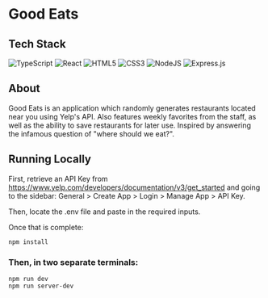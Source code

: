 <h1> Good Eats </h1>

## Tech Stack
  ![TypeScript](https://img.shields.io/badge/TypeScript-007ACC?style=for-the-badge&logo=typescript&logoColor=white)
  ![React](https://img.shields.io/badge/react-%2320232a.svg?style=for-the-badge&logo=react&logoColor=%2361DAFB)
  ![HTML5](https://img.shields.io/badge/html5-%23E34F26.svg?style=for-the-badge&logo=html5&logoColor=white)
  ![CSS3](https://img.shields.io/badge/css3-%231572B6.svg?style=for-the-badge&logo=css3&logoColor=white)
  ![NodeJS](https://img.shields.io/badge/node.js-6DA55F?style=for-the-badge&logo=node.js&logoColor=white)
  ![Express.js](https://img.shields.io/badge/express.js-%23404d59.svg?style=for-the-badge&logo=express&logoColor=%2361DAFB)

## About
Good Eats is an application which randomly generates restaurants located near you using Yelp's API. Also features weekly favorites from the staff, as well as the ability to save restaurants for later use. Inspired by answering the infamous question of "where should we eat?".



## Running Locally
First, retrieve an API Key from https://www.yelp.com/developers/documentation/v3/get_started and going to the sidebar: General > Create App > Login > Manage App > API Key.

Then, locate the .env file and paste in the required inputs.

Once that is complete:
```
npm install
```
### Then, in two separate terminals:
```
npm run dev
npm run server-dev
```